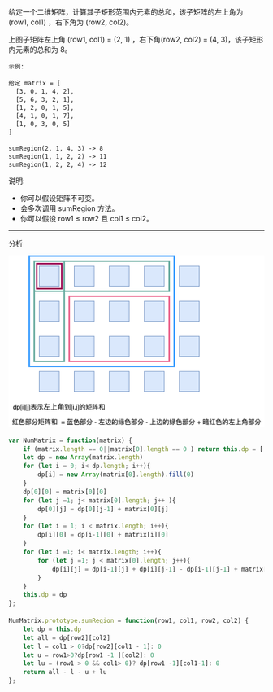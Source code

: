 给定一个二维矩阵，计算其子矩形范围内元素的总和，该子矩阵的左上角为 (row1, col1) ，右下角为 (row2, col2)。

上图子矩阵左上角 (row1, col1) = (2, 1) ，右下角(row2, col2) = (4, 3)，该子矩形内元素的总和为 8。

```case
示例:

给定 matrix = [
  [3, 0, 1, 4, 2],
  [5, 6, 3, 2, 1],
  [1, 2, 0, 1, 5],
  [4, 1, 0, 1, 7],
  [1, 0, 3, 0, 5]
]

sumRegion(2, 1, 4, 3) -> 8
sumRegion(1, 1, 2, 2) -> 11
sumRegion(1, 2, 2, 4) -> 12
```

说明:

- 你可以假设矩阵不可变。
- 会多次调用 sumRegion 方法。
- 你可以假设 row1 ≤ row2 且 col1 ≤ col2。

---

分析

![304.range-sum-query-2d-immutable](https://raw.githubusercontent.com/muyids/tuchuang/master/304.range-sum-query-2d-immutable.png)

```javascript
var NumMatrix = function(matrix) {
    if (matrix.length == 0||matrix[0].length == 0 ) return this.dp = [[]]
    let dp = new Array(matrix.length)
    for (let i = 0; i< dp.length; i++){
        dp[i] = new Array(matrix[0].length).fill(0)
    }
    dp[0][0] = matrix[0][0]
    for (let j =1; j< matrix[0].length; j++ ){
        dp[0][j] = dp[0][j-1] + matrix[0][j]
    }
    for (let i = 1; i < matrix.length; i++){
        dp[i][0] = dp[i-1][0] + matrix[i][0]
    }
    for (let i =1; i< matrix.length; i++){
        for (let j =1; j < matrix[0].length; j++){
            dp[i][j] = dp[i-1][j] + dp[i][j-1] - dp[i-1][j-1] + matrix[i][j]
        }
    }
    this.dp = dp
};

NumMatrix.prototype.sumRegion = function(row1, col1, row2, col2) {
    let dp = this.dp
    let all = dp[row2][col2]
    let l = col1 > 0?dp[row2][col1 - 1]: 0
    let u = row1>0?dp[row1 -1 ][col2]: 0
    let lu = (row1 > 0 && col1> 0)? dp[row1 -1][col1-1]: 0
    return all - l - u + lu
};
```
